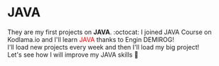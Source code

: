 # JAVA
They are my first projects on **JAVA**. :octocat: 
I joined JAVA Course on Kodlama.io and I'll learn <span style="color: red">JAVA</span> thanks to Engin DEMIROG! <br>
I'll load new projects every week and then I'll load my big project!  
Let's see how I will improve my JAVA skills :monocle_face:
